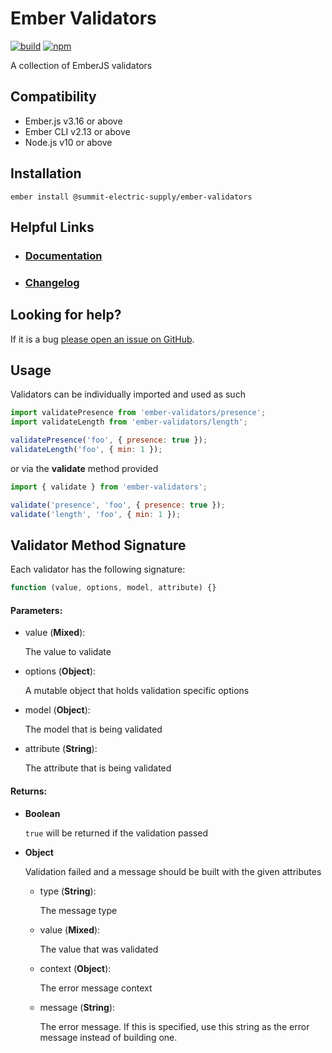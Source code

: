 # Ember Validators

[![build](https://img.shields.io/github/workflow/status/summit-electric-supply/ember-validators/CI)](https://github.com/summit-electric-supply/ember-validators/actions?query=workflow%3ACI)
[![npm](https://img.shields.io/npm/v/@summit-electric-supply/ember-validators)](https://www.npmjs.com/package/@summit-electric-supply/ember-validators)

A collection of EmberJS validators

## Compatibility

* Ember.js v3.16 or above
* Ember CLI v2.13 or above
* Node.js v10 or above

## Installation

```shell
ember install @summit-electric-supply/ember-validators
```

## Helpful Links

- ### [Documentation](https://summit-electric-supply.github.io/ember-validators)
- ### [Changelog](CHANGELOG.md)

## Looking for help?

If it is a bug [please open an issue on GitHub](http://github.com/summit-electric-supply/ember-validators/issues).

## Usage

Validators can be individually imported and used as such

```js
import validatePresence from 'ember-validators/presence';
import validateLength from 'ember-validators/length';

validatePresence('foo', { presence: true });
validateLength('foo', { min: 1 });
```

or via the **validate** method provided

```js
import { validate } from 'ember-validators';

validate('presence', 'foo', { presence: true });
validate('length', 'foo', { min: 1 });
```

## Validator Method Signature

Each validator has the following signature:

```js
function (value, options, model, attribute) {}
```

#### Parameters:

- value (**Mixed**):

  The value to validate

- options (**Object**):

  A mutable object that holds validation specific options

- model (**Object**):

  The model that is being validated

- attribute (**String**):

  The attribute that is being validated

#### Returns:

- **Boolean**

  `true` will be returned if the validation passed

- **Object**

  Validation failed and a message should be built with the given attributes

  - type (**String**):

    The message type

  - value (**Mixed**):

    The value that was validated

  - context (**Object**):

    The error message context

  - message (**String**):

    The error message. If this is specified, use this string as the error message instead of building one.
